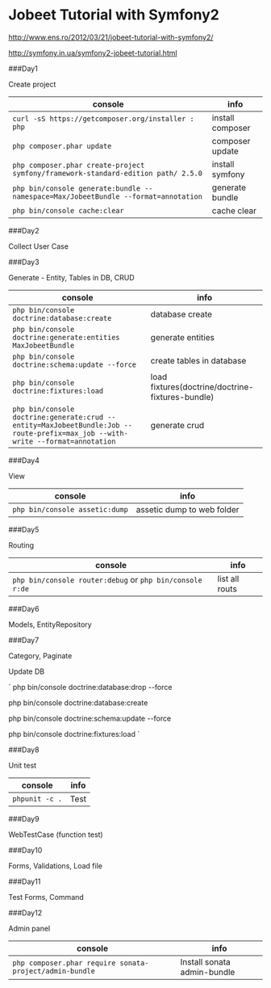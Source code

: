 # Jobeet Tutorial with Symfony2 

http://www.ens.ro/2012/03/21/jobeet-tutorial-with-symfony2/

http://symfony.in.ua/symfony2-jobeet-tutorial.html

###Day1

Create project

console|info 
---|---
`curl -sS https://getcomposer.org/installer : php`|install composer
`php composer.phar update`|composer update
`php composer.phar create-project symfony/framework-standard-edition path/ 2.5.0`|install symfony
`php bin/console generate:bundle --namespace=Max/JobeetBundle --format=annotation`|generate bundle
`php bin/console cache:clear`|cache clear


###Day2

Collect User Case

###Day3

Generate - Entity, Tables in DB, CRUD

console|info 
---|---
`php bin/console doctrine:database:create`|database create
`php bin/console doctrine:generate:entities MaxJobeetBundle`|generate entities
`php bin/console doctrine:schema:update --force`|create tables in database
`php bin/console doctrine:fixtures:load`|load fixtures(doctrine/doctrine-fixtures-bundle)
`php bin/console doctrine:generate:crud --entity=MaxJobeetBundle:Job --route-prefix=max_job --with-write --format=annotation`|generate crud

###Day4

View

console|info 
---|---
`php bin/console assetic:dump`|assetic dump to web folder

###Day5

Routing

console|info 
---|---
`php bin/console router:debug` or `php bin/console r:de`|list all routs

###Day6

Models, EntityRepository

###Day7

Category, Paginate

Update DB

`
php bin/console doctrine:database:drop --force

php bin/console doctrine:database:create

php bin/console doctrine:schema:update --force

php bin/console doctrine:fixtures:load
`

###Day8

Unit test

console|info 
---|---
`phpunit -c .`|Test

###Day9

WebTestCase (function test)

###Day10

Forms, Validations, Load file

###Day11

Test Forms, Command

###Day12

Admin panel

console|info 
---|---
`php composer.phar require sonata-project/admin-bundle`|Install sonata admin-bundle